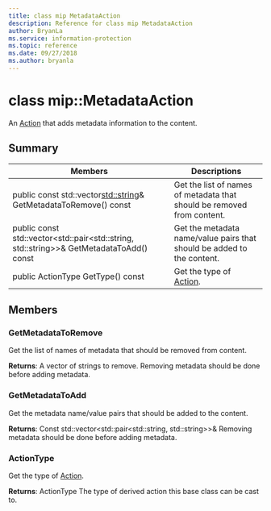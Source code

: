 ```yaml
---
title: class mip MetadataAction 
description: Reference for class mip MetadataAction 
author: BryanLa
ms.service: information-protection
ms.topic: reference
ms.date: 09/27/2018
ms.author: bryanla
---
```

# class mip::MetadataAction 
An [Action](class_mip_action.md) that adds metadata information to the content.
  
## Summary
 Members                        | Descriptions                                
--------------------------------|---------------------------------------------
public const std::vector<std::string>& GetMetadataToRemove() const  |  Get the list of names of metadata that should be removed from content.
public const std::vector<std::pair<std::string, std::string>>& GetMetadataToAdd() const  |  Get the metadata name/value pairs that should be added to the content.
 public ActionType GetType() const  |  Get the type of [Action](class_mip_action.md).
  
## Members
  
### GetMetadataToRemove
Get the list of names of metadata that should be removed from content.

  
**Returns**: A vector of strings to remove. 
Removing metadata should be done before adding metadata.
  
### GetMetadataToAdd
Get the metadata name/value pairs that should be added to the content.

  
**Returns**: Const std::vector<std::pair<std::string, std::string>>& 
Removing metadata should be done before adding metadata.
  
### ActionType
Get the type of [Action](class_mip_action.md).

  
**Returns**: ActionType The type of derived action this base class can be cast to.